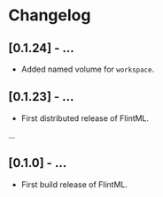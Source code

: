 # Changelog

## [0.1.24] - ...
- Added named volume for `workspace`.

## [0.1.23] - ...
- First distributed release of FlintML. 

...

## [0.1.0] - ...
- First build release of FlintML.
